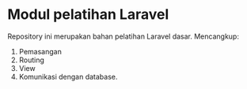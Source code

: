 # Modul pelatihan Laravel
Repository ini merupakan bahan pelatihan Laravel dasar. Mencangkup:

1. Pemasangan
2. Routing
3. View
4. Komunikasi dengan database.
